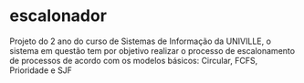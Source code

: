 # escalonador
Projeto do 2 ano do curso de Sistemas de Informação da UNIVILLE, o sistema em questão tem por objetivo realizar o processo de escalonamento de processos de acordo com os modelos básicos: Circular, FCFS, Prioridade e SJF
